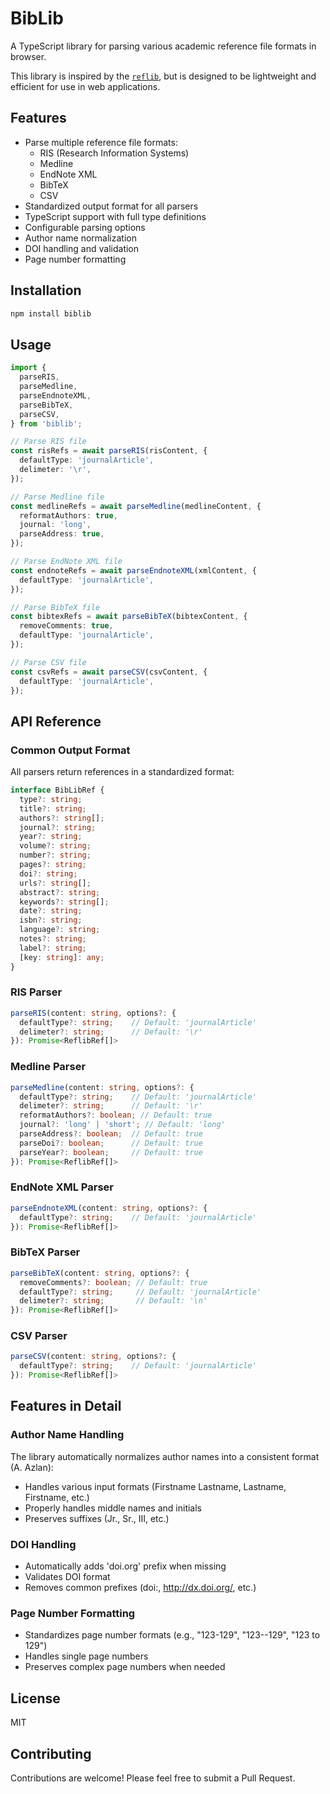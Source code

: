 # BibLib

A TypeScript library for parsing various academic reference file formats in browser.

This library is inspired by the [`reflib`](https://github.com/IEBH/Reflib), but is designed to be lightweight and efficient for use in web applications.

## Features

- Parse multiple reference file formats:
  - RIS (Research Information Systems)
  - Medline
  - EndNote XML
  - BibTeX
  - CSV
- Standardized output format for all parsers
- TypeScript support with full type definitions
- Configurable parsing options
- Author name normalization
- DOI handling and validation
- Page number formatting

## Installation

```bash
npm install biblib
```

## Usage

```typescript
import {
  parseRIS,
  parseMedline,
  parseEndnoteXML,
  parseBibTeX,
  parseCSV,
} from 'biblib';

// Parse RIS file
const risRefs = await parseRIS(risContent, {
  defaultType: 'journalArticle',
  delimeter: '\r',
});

// Parse Medline file
const medlineRefs = await parseMedline(medlineContent, {
  reformatAuthors: true,
  journal: 'long',
  parseAddress: true,
});

// Parse EndNote XML file
const endnoteRefs = await parseEndnoteXML(xmlContent, {
  defaultType: 'journalArticle',
});

// Parse BibTeX file
const bibtexRefs = await parseBibTeX(bibtexContent, {
  removeComments: true,
  defaultType: 'journalArticle',
});

// Parse CSV file
const csvRefs = await parseCSV(csvContent, {
  defaultType: 'journalArticle',
});
```

## API Reference

### Common Output Format

All parsers return references in a standardized format:

```typescript
interface BibLibRef {
  type?: string;
  title?: string;
  authors?: string[];
  journal?: string;
  year?: string;
  volume?: string;
  number?: string;
  pages?: string;
  doi?: string;
  urls?: string[];
  abstract?: string;
  keywords?: string[];
  date?: string;
  isbn?: string;
  language?: string;
  notes?: string;
  label?: string;
  [key: string]: any;
}
```

### RIS Parser

```typescript
parseRIS(content: string, options?: {
  defaultType?: string;    // Default: 'journalArticle'
  delimeter?: string;      // Default: '\r'
}): Promise<ReflibRef[]>
```

### Medline Parser

```typescript
parseMedline(content: string, options?: {
  defaultType?: string;    // Default: 'journalArticle'
  delimeter?: string;      // Default: '\r'
  reformatAuthors?: boolean; // Default: true
  journal?: 'long' | 'short'; // Default: 'long'
  parseAddress?: boolean;  // Default: true
  parseDoi?: boolean;      // Default: true
  parseYear?: boolean;     // Default: true
}): Promise<ReflibRef[]>
```

### EndNote XML Parser

```typescript
parseEndnoteXML(content: string, options?: {
  defaultType?: string;    // Default: 'journalArticle'
}): Promise<ReflibRef[]>
```

### BibTeX Parser

```typescript
parseBibTeX(content: string, options?: {
  removeComments?: boolean; // Default: true
  defaultType?: string;     // Default: 'journalArticle'
  delimeter?: string;       // Default: '\n'
}): Promise<ReflibRef[]>
```

### CSV Parser

```typescript
parseCSV(content: string, options?: {
  defaultType?: string;    // Default: 'journalArticle'
}): Promise<ReflibRef[]>
```

## Features in Detail

### Author Name Handling

The library automatically normalizes author names into a consistent format (A. Azlan):

- Handles various input formats (Firstname Lastname, Lastname, Firstname, etc.)
- Properly handles middle names and initials
- Preserves suffixes (Jr., Sr., III, etc.)

### DOI Handling

- Automatically adds 'doi.org' prefix when missing
- Validates DOI format
- Removes common prefixes (doi:, http://dx.doi.org/, etc.)

### Page Number Formatting

- Standardizes page number formats (e.g., "123-129", "123--129", "123 to 129")
- Handles single page numbers
- Preserves complex page numbers when needed

## License

MIT

## Contributing

Contributions are welcome! Please feel free to submit a Pull Request.
